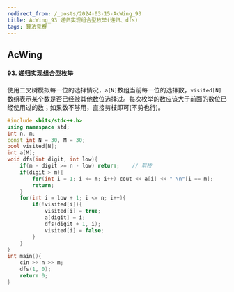 ```yaml
---
redirect_from: /_posts/2024-03-15-AcWing_93
title: AcWing_93 递归实现组合型枚举(递归、dfs)
tags: 算法竞赛
---
```


## AcWing

####  93. 递归实现组合型枚举

使用二叉树模拟每一位的选择情况，`a[N]`数组当前每一位的选择数，`visited[N]`数组表示某个数是否已经被其他数位选择过。每次枚举的数应该大于前面的数位已经使用过的数；如果数不够用，直接剪枝即可(不剪也行)。

```cpp
#include <bits/stdc++.h>
using namespace std;
int n, m;
const int N = 30, M = 30;
bool visited[N];
int a[M];
void dfs(int digit, int low){
    if(m - digit >= n - low) return;    // 剪枝
    if(digit > m){
        for(int i = 1; i <= m; i++) cout << a[i] << " \n"[i == m];
        return;
    }
    for(int i = low + 1; i <= n; i++){
        if(!visited[i]){
            visited[i] = true;
            a[digit] = i;
            dfs(digit + 1, i);
            visited[i] = false;
        }
    }
}
int main(){
    cin >> n >> m;
    dfs(1, 0);
    return 0;
}
```
